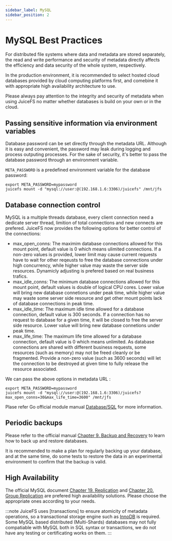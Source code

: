 ```yaml
---
sidebar_label: MySQL
sidebar_position: 2
---
```

# MySQL Best Practices

For distributed file systems where data and metadata are stored separately, the read and write performance and security of metadata directly affects the efficiency and data security of the whole system, respectively.

In the production environment, it is recommended to select hosted cloud databases provided by cloud computing platforms first, and comebine it with appropriate high availability architecture to use.

Please always pay attention to the integrity and security of metadata when using JuiceFS no matter whether databases is build on your own or in the cloud.

## Passing sensitive information via environment variables

Database password can be set directly through the metadata URL. Although it is easy and convenient, the password may leak during logging and process outputing processes. For the sake of security, it's better to pass the database password through an environment variable.

`META_PASSWORD` is a predefined environment variable for the database password:

```shell
export META_PASSWORD=mypassword
juicefs mount -d "mysql://user:@(192.168.1.6:3306)/juicefs" /mnt/jfs
```

## Database connection control

MySQL is a multiple threads database, every client connection need a dedicate server thread, limition of total connections and new connects are prefered. JuiceFS now provides the following options for better control of the connections:

- max_open_conns: The maximim database connections allowed for this mount point, default value is 0 which means ulimited connections. If a non-zero values is provided, lower limit may cause current requests have to wait for other reqeusts to free the database connections under high concurrency, while higher value may waste the server side resources. Dynamicly adjusting is prefered based on real business trafics.
- max_idle_conns: The minimum database connections allowed for this mount point, default values is double of logical CPU cores. Lower value will bring new database connetions under peak time, while higher value may waste some server side resource and get other mount points lack of database connections in peak time.
- max_idle_time: The maximum idle time allowed for a database connection, default value is 300 seconds. If a connection has no request to database for a given time, it will be closed to free the server side resource. Lower value will bring new database connetions under peak time.
- max_life_time: The maximum life time allowed for a database connection, default value is 0 which means unlimited. As database connections are shared with different business requests, some resources (such as memory) may not be freed cleanly or be fragmented. Provide a non-zero value (such as 3600 seconds) will let the connection to be destroyed at given time to fully release the resource associated.

We can pass the above options in metadata URL :

```shell
export META_PASSWORD=mypassword
juicefs mount -d "mysql://user:@(192.168.1.6:3306)/juicefs?max_open_conns=30&max_life_time=3600" /mnt/jfs
```

Plase refer Go official module manual [Database/SQL](https://pkg.go.dev/database/sql#SetConnMaxIdleTime) for more information.

## Periodic backups

Please refer to the official manual [Chapter 9. Backup and Recovery](https://dev.mysql.com/doc/refman/8.0/en/backup-and-recovery.html) to learn how to back up and restore databases.

It is recommended to make a plan for regularly backing up your database, and at the same time, do some tests to restore the data in an experimental environment to confirm that the backup is valid.

## High Availability

The official MySQL document [Chapter 19. Replication](https://dev.mysql.com/doc/refman/8.0/en/replication.html)  and [Chapter 20. Group Replication](https://dev.mysql.com/doc/refman/8.0/en/group-replication.html) are prefered high availability solutions. Please choose the appropriate ones according to your needs.

:::note
JuiceFS uses [transactions] to ensure atomicity of metadata operations, so a transactional storage engine such as [InnoDB](https://dev.mysql.com/doc/refman/8.0/en/backup-and-recovery.html) is required. Some MySQL based distributed (Multi-Shards) databases may not fully compatiable with MySQL both in SQL syntax or transactions, we do not have any testing or certificating works on them.
:::
